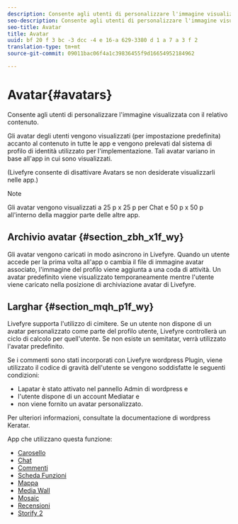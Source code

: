 ```yaml
---
description: Consente agli utenti di personalizzare l'immagine visualizzata con il relativo contenuto.
seo-description: Consente agli utenti di personalizzare l'immagine visualizzata con il relativo contenuto.
seo-title: Avatar
title: Avatar
uuid: bf 20 f 3 bc -3 dcc -4 e 16-a 629-3380 d 1 a 7 a 3 f 2
translation-type: tm+mt
source-git-commit: 09011bac06f4a1c39836455f9d16654952184962

---
```



# Avatar{#avatars}

Consente agli utenti di personalizzare l&#39;immagine visualizzata con il relativo contenuto.

Gli avatar degli utenti vengono visualizzati (per impostazione predefinita) accanto al contenuto in tutte le app e vengono prelevati dal sistema di profilo di identità utilizzato per l&#39;implementazione. Tali avatar variano in base all&#39;app in cui sono visualizzati.

(Livefyre consente di disattivare Avatars se non desiderate visualizzarli nelle app.)

>[!NOTE]
>
>Gli avatar vengono visualizzati a 25 p x 25 p per Chat e 50 p x 50 p all&#39;interno della maggior parte delle altre app.

## Archivio avatar {#section_zbh_x1f_wy}

Gli avatar vengono caricati in modo asincrono in Livefyre. Quando un utente accede per la prima volta all&#39;app o cambia il file di immagine avatar associato, l&#39;immagine del profilo viene aggiunta a una coda di attività. Un avatar predefinito viene visualizzato temporaneamente mentre l&#39;utente viene caricato nella posizione di archiviazione avatar di Livefyre.

## Larghar {#section_mqh_p1f_wy}

Livefyre supporta l&#39;utilizzo di cimitere. Se un utente non dispone di un avatar personalizzato come parte del profilo utente, Livefyre controllerà un ciclo di calcolo per quell&#39;utente. Se non esiste un semitatar, verrà utilizzato l&#39;avatar predefinito.

Se i commenti sono stati incorporati con Livefyre wordpress Plugin, viene utilizzato il codice di gravità dell&#39;utente se vengono soddisfatte le seguenti condizioni:

* Lapatar è stato attivato nel pannello Admin di wordpress e
* l&#39;utente dispone di un account Mediatar e
* non viene fornito un avatar personalizzato.

Per ulteriori informazioni, consultate la documentazione di wordpress Keratar.



App che utilizzano questa funzione:

* [Carosello](/help/using/c-about-apps/c-carousel-app/c-carousel-app.md#c_carousel_app)
* [Chat](/help/using/c-about-apps/c-chat-app/c-chat-app.md#c_chat_app)
* [Commenti](/help/using/c-about-apps/c-comments/c-comments.md)
* [Scheda Funzioni](/help/using/c-about-apps/c-feature-card-app/c-feature-card-app.md#c_feature_card_app)
* [Mappa](/help/using/c-about-apps/c-map-app/c-map-app.md#c_map_app)
* [Media Wall](/help/using/c-about-apps/c-media-wall-app/c-media-wall-app.md#c_media_wall_app)
* [Mosaic](/help/using/c-about-apps/c-mosaic-app/c-mosaic-app.md#c_mosaic_app)
* [Recensioni](/help/using/c-about-apps/c-reviews-app/c-reviews-app.md#c_reviews_app)
* [Storify 2](/help/using/c-about-apps/c-storify2/c-storify2.md#c_storify2)


